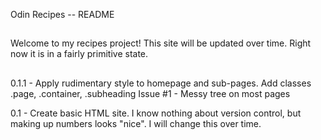 Odin Recipes -- README
##
Welcome to my recipes project! This site  will be updated over time. Right now it is in a fairly primitive state. 
##

0.1.1 - Apply rudimentary style to homepage and sub-pages. Add classes .page, .container, .subheading
Issue #1 - Messy tree on most pages 

0.1 - Create basic HTML site. 
I know nothing about version control, but making up numbers looks "nice". I will change this over time.



